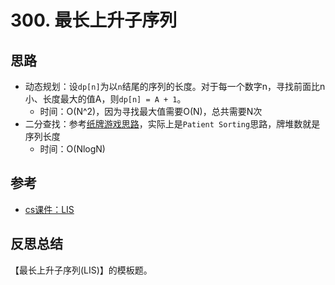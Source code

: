 # 300. 最长上升子序列

## 思路

- 动态规划：设`dp[n]`为以`n`结尾的序列的长度。对于每一个数字n，寻找前面比n小、长度最大的值A，则`dp[n] = A + 1`。
  - 时间：O(N^2)，因为寻找最大值需要O(N)，总共需要N次
- 二分查找：参考[纸牌游戏思路](https://leetcode-cn.com/problems/longest-increasing-subsequence/solution/dong-tai-gui-hua-she-ji-fang-fa-zhi-pai-you-xi-jia/)，实际上是`Patient Sorting`思路，牌堆数就是序列长度
  - 时间：O(NlogN)

## 参考

- [cs课件：LIS](https://www.cs.princeton.edu/courses/archive/spring13/cos423/lectures/LongestIncreasingSubsequence.pdf)

## 反思总结

【最长上升子序列(LIS)】的模板题。
